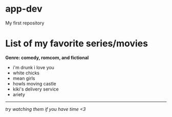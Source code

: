 # app-dev
My first repository 
# List of my favorite series/movies
**Genre: comedy, romcom, and fictional**
- i'm drunk i love you 
- white chicks
- mean girls
- howls moving castle
- kiki's delivery service
- ariety
 ---
*try watching them if you have time <3*
